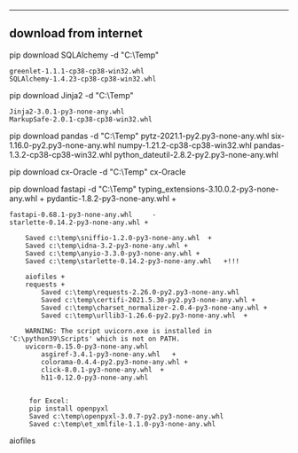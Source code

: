 ------------------------
download from internet
------------------------

pip download SQLAlchemy -d "C:\Temp"

    greenlet-1.1.1-cp38-cp38-win32.whl
    SQLAlchemy-1.4.23-cp38-cp38-win32.whl


pip download Jinja2 -d "C:\Temp"

    Jinja2-3.0.1-py3-none-any.whl
    MarkupSafe-2.0.1-cp38-cp38-win32.whl

pip download pandas -d "C:\Temp"
    pytz-2021.1-py2.py3-none-any.whl
    six-1.16.0-py2.py3-none-any.whl
    numpy-1.21.2-cp38-cp38-win32.whl
    pandas-1.3.2-cp38-cp38-win32.whl
    python_dateutil-2.8.2-py2.py3-none-any.whl

pip download cx-Oracle -d "C:\Temp"
    cx-Oracle

pip download fastapi -d "C:\Temp"
    typing_extensions-3.10.0.2-py3-none-any.whl   +
    pydantic-1.8.2-py3-none-any.whl    +
    
    fastapi-0.68.1-py3-none-any.whl     -                                                                       starlette-0.14.2-py3-none-any.whl +                                                                         
        
        Saved c:\temp\sniffio-1.2.0-py3-none-any.whl  +
        Saved c:\temp\idna-3.2-py3-none-any.whl +        
        Saved c:\temp\anyio-3.3.0-py3-none-any.whl +                                                                     
        Saved c:\temp\starlette-0.14.2-py3-none-any.whl   +!!!
                            
        aiofiles +
        requests +
            Saved c:\temp\requests-2.26.0-py2.py3-none-any.whl 
            Saved c:\temp\certifi-2021.5.30-py2.py3-none-any.whl +
            Saved c:\temp\charset_normalizer-2.0.4-py3-none-any.whl +
            Saved c:\temp\urllib3-1.26.6-py2.py3-none-any.whl  +                 
        
        WARNING: The script uvicorn.exe is installed in 'C:\python39\Scripts' which is not on PATH.
        uvicorn-0.15.0-py3-none-any.whl        
            asgiref-3.4.1-py3-none-any.whl   +      
            colorama-0.4.4-py2.py3-none-any.whl +
            click-8.0.1-py3-none-any.whl  +   
            h11-0.12.0-py3-none-any.whl            
         

         for Excel:
         pip install openpyxl
         Saved c:\temp\openpyxl-3.0.7-py2.py3-none-any.whl
         Saved c:\temp\et_xmlfile-1.1.0-py3-none-any.whl    

aiofiles            
